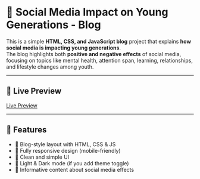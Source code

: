 # 📖 Social Media Impact on Young Generations - Blog

This is a simple **HTML, CSS, and JavaScript blog** project that explains **how social media is impacting young generations**.  
The blog highlights both **positive and negative effects** of social media, focusing on topics like mental health, attention span, learning, relationships, and lifestyle changes among youth.  

---

## 🚀 Live Preview
[Live Preview](https://hassan-shirazi.github.io/Blog_2-How-Social-Media-Impacting-on-Young-Generations/)

---

## 📌 Features
- 📰 Blog-style layout with HTML, CSS & JS  
- 📱 Fully responsive design (mobile-friendly)  
- 🎨 Clean and simple UI  
- 🌙 Light & Dark mode (if you add theme toggle)  
- 🔖 Informative content about social media effects  


